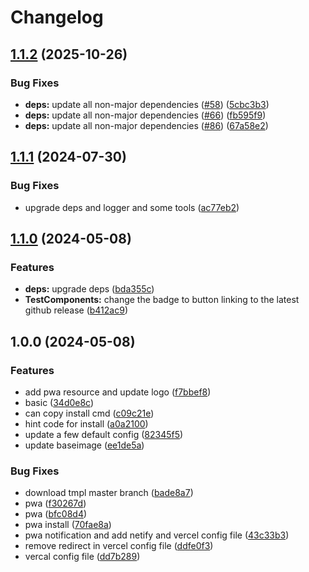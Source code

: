 # Changelog

## [1.1.2](https://github.com/GloryWong/tmpl-nuxtui/compare/v1.1.1...v1.1.2) (2025-10-26)


### Bug Fixes

* **deps:** update all non-major dependencies ([#58](https://github.com/GloryWong/tmpl-nuxtui/issues/58)) ([5cbc3b3](https://github.com/GloryWong/tmpl-nuxtui/commit/5cbc3b373ad62bab242b6e7182810b8a7c85a621))
* **deps:** update all non-major dependencies ([#66](https://github.com/GloryWong/tmpl-nuxtui/issues/66)) ([fb595f9](https://github.com/GloryWong/tmpl-nuxtui/commit/fb595f95a4604f3dff2d79b3ff2be71c3d4146c4))
* **deps:** update all non-major dependencies ([#86](https://github.com/GloryWong/tmpl-nuxtui/issues/86)) ([67a58e2](https://github.com/GloryWong/tmpl-nuxtui/commit/67a58e2a6821b08b24a86edccd913a0f7c1504b7))

## [1.1.1](https://github.com/GloryWong/tmpl-nuxtui/compare/v1.1.0...v1.1.1) (2024-07-30)


### Bug Fixes

* upgrade deps and logger and some tools ([ac77eb2](https://github.com/GloryWong/tmpl-nuxtui/commit/ac77eb2e856d7529bc1587ca0ce39a15c0b69550))

## [1.1.0](https://github.com/GloryWong/tmpl-nuxtui/compare/v1.0.0...v1.1.0) (2024-05-08)


### Features

* **deps:** upgrade deps ([bda355c](https://github.com/GloryWong/tmpl-nuxtui/commit/bda355c82225d59a7f8c8f694f185efdab450f4d))
* **TestComponents:** change the badge to button linking to the latest github release ([b412ac9](https://github.com/GloryWong/tmpl-nuxtui/commit/b412ac9e524a7fd86e1b97d6427ed872503f1850))

## 1.0.0 (2024-05-08)


### Features

* add pwa resource and update logo ([f7bbef8](https://github.com/GloryWong/tmpl-nuxtui/commit/f7bbef89cf2326fee26cf1ffdf20521e248602b5))
* basic ([34d0e8c](https://github.com/GloryWong/tmpl-nuxtui/commit/34d0e8c6ece9fcd4ab3129814112ae62d80c5ae7))
* can copy install cmd ([c09c21e](https://github.com/GloryWong/tmpl-nuxtui/commit/c09c21e8ba250d11f358c1d1a978afaf83725b55))
* hint code for install ([a0a2100](https://github.com/GloryWong/tmpl-nuxtui/commit/a0a21009e16b39364e9efe8e71d5c1be799b1a77))
* update a few default config ([82345f5](https://github.com/GloryWong/tmpl-nuxtui/commit/82345f5b4eca568564d8feb0e7bda86338d9f3ba))
* update baseimage ([ee1de5a](https://github.com/GloryWong/tmpl-nuxtui/commit/ee1de5ab2b2bc66ba4be5ef803d92aaa05f32621))


### Bug Fixes

* download tmpl master branch ([bade8a7](https://github.com/GloryWong/tmpl-nuxtui/commit/bade8a7cf061d4ec5401176d562620fd533bba97))
* pwa ([f30267d](https://github.com/GloryWong/tmpl-nuxtui/commit/f30267d5f0436d52ee04e04cf8c90a5ee2e76789))
* pwa ([bfc08d4](https://github.com/GloryWong/tmpl-nuxtui/commit/bfc08d4a95e0f34d0ce9af9e9aee6457b185ee43))
* pwa install ([70fae8a](https://github.com/GloryWong/tmpl-nuxtui/commit/70fae8a26f4c1bdc4bbdb2a13301659c9e3bea8b))
* pwa notification and add netify and vercel config file ([43c33b3](https://github.com/GloryWong/tmpl-nuxtui/commit/43c33b3dfc3c0e1f6f2d8aa612a0aec146bcfb7e))
* remove redirect in vercel config file ([ddfe0f3](https://github.com/GloryWong/tmpl-nuxtui/commit/ddfe0f3aaf61c9320dbc7dbe206fcafb75fd5425))
* vercal config file ([dd7b289](https://github.com/GloryWong/tmpl-nuxtui/commit/dd7b289e12d7a5e020da60c7039d6677d0af762f))
